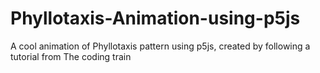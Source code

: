 # Phyllotaxis-Animation-using-p5js
A cool animation of Phyllotaxis pattern using p5js, created by following a tutorial from The coding train
